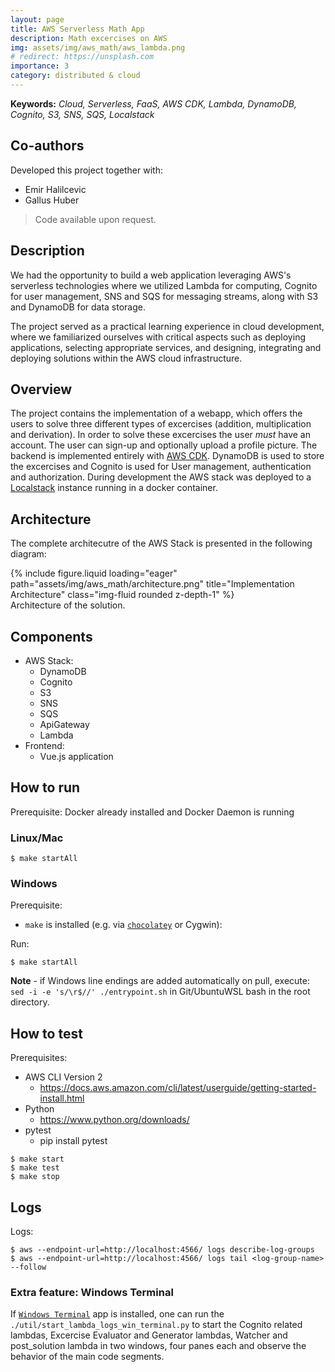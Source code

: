 ```yaml
---
layout: page
title: AWS Serverless Math App
description: Math excercises on AWS
img: assets/img/aws_math/aws_lambda.png
# redirect: https://unsplash.com
importance: 3
category: distributed & cloud
---
```


**Keywords:** *Cloud, Serverless, FaaS, AWS CDK, Lambda, DynamoDB, Cognito, S3, SNS, SQS, Localstack*

## Co-authors

Developed this project together with:
- Emir Halilcevic
- Gallus Huber

> Code available upon request.

## Description

We had the opportunity to build a web application leveraging AWS's serverless technologies where we utilized Lambda for computing, Cognito for user management, SNS and SQS for messaging streams, along with S3 and DynamoDB for data storage.

The project served as a practical learning experience in cloud development, where we familiarized ourselves with critical aspects such as deploying applications, selecting appropriate services, and designing, integrating and deploying solutions within the AWS cloud infrastructure.


## Overview

The project contains the implementation of a webapp, which offers the users to solve three different types of excercises (addition, multiplication and derivation). In order to solve these excercises the user _must_ have an account. The user can sign-up and optionally upload a profile picture. The backend is implemented entirely with [AWS CDK](https://aws.amazon.com/cdk/). DynamoDB is used to store the excercises and Cognito is used for User management, authentication and authorization. During development the AWS stack was deployed to a [Localstack](https://localstack.cloud/) instance running in a docker container.

## Architecture

The complete architecutre of the AWS Stack is presented in the following diagram:
<div class="row">
    <div class="col-sm mt-3 mt-md-0">
        {% include figure.liquid loading="eager" path="assets/img/aws_math/architecture.png" title="Implementation Architecture" class="img-fluid rounded z-depth-1" %}
    </div>
</div>
<div class="caption">
    Architecture of the solution.
</div>

## Components

- AWS Stack:
  - DynamoDB
  - Cognito
  - S3
  - SNS
  - SQS
  - ApiGateway
  - Lambda
- Frontend:
  - Vue.js application

## How to run

Prerequisite: Docker already installed and Docker Daemon is running

### Linux/Mac

```shell
$ make startAll
```

### Windows

Prerequisite:
- `make` is installed (e.g. via [`chocolatey`](https://chocolatey.org/) or Cygwin):

Run:
```shell
$ make startAll
```

**Note** - if Windows line endings are added automatically on pull, execute: `sed -i -e 's/\r$//' ./entrypoint.sh` in Git/UbuntuWSL bash in the root directory. 

## How to test

Prerequisites:

- AWS CLI Version 2
    - https://docs.aws.amazon.com/cli/latest/userguide/getting-started-install.html
- Python
    - https://www.python.org/downloads/
- pytest
    - pip install pytest

```shell
$ make start
$ make test
$ make stop
```

## Logs

Logs:<br />

```shell
$ aws --endpoint-url=http://localhost:4566/ logs describe-log-groups
$ aws --endpoint-url=http://localhost:4566/ logs tail <log-group-name> --follow
```

### Extra feature: Windows Terminal

If [`Windows Terminal`](https://apps.microsoft.com/store/detail/windows-terminal/9N0DX20HK701) app is installed, one can run the `./util/start_lambda_logs_win_terminal.py` to start the Cognito related lambdas, Excercise Evaluator and Generator lambdas, Watcher and post_solution lambda in two windows, four panes each and observe the behavior of the main code segments.
